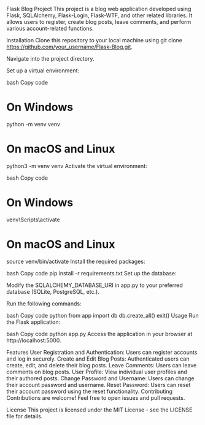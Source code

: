 Flask Blog Project
This project is a blog web application developed using Flask, SQLAlchemy, Flask-Login, Flask-WTF, and other related libraries. It allows users to register, create blog posts, leave comments, and perform various account-related functions.

Installation
Clone this repository to your local machine using git clone https://github.com/your_username/Flask-Blog.git.

Navigate into the project directory.

Set up a virtual environment:

bash
Copy code
# On Windows
python -m venv venv
# On macOS and Linux
python3 -m venv venv
Activate the virtual environment:

bash
Copy code
# On Windows
venv\Scripts\activate
# On macOS and Linux
source venv/bin/activate
Install the required packages:

bash
Copy code
pip install -r requirements.txt
Set up the database:

Modify the SQLALCHEMY_DATABASE_URI in app.py to your preferred database (SQLite, PostgreSQL, etc.).

Run the following commands:

bash
Copy code
python
from app import db
db.create_all()
exit()
Usage
Run the Flask application:

bash
Copy code
python app.py
Access the application in your browser at http://localhost:5000.

Features
User Registration and Authentication: Users can register accounts and log in securely.
Create and Edit Blog Posts: Authenticated users can create, edit, and delete their blog posts.
Leave Comments: Users can leave comments on blog posts.
User Profile: View individual user profiles and their authored posts.
Change Password and Username: Users can change their account password and username.
Reset Password: Users can reset their account password using the reset functionality.
Contributing
Contributions are welcome! Feel free to open issues and pull requests.

License
This project is licensed under the MIT License - see the LICENSE file for details.
